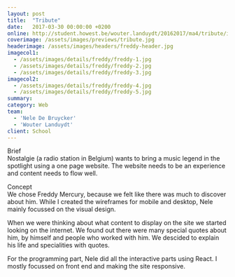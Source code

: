```yaml
---
layout: post
title:  "Tribute"
date:   2017-03-30 00:00:00 +0200
online: http://student.howest.be/wouter.landuydt/20162017/ma4/tribute/index.html
coverimage: /assets/images/previews/tribute.jpg
headerimage: /assets/images/headers/freddy-header.jpg
imagecol1:
  - /assets/images/details/freddy/freddy-1.jpg
  - /assets/images/details/freddy/freddy-2.jpg
  - /assets/images/details/freddy/freddy-3.jpg
imagecol2:
  - /assets/images/details/freddy/freddy-4.jpg
  - /assets/images/details/freddy/freddy-5.jpg
summary:
category: Web
team:
  - 'Nele De Bruycker'
  - 'Wouter Landuydt'
client: School
---
```


<span class="post-content-text-subtitle" >Brief</span><br/>
Nostalgie (a radio station in Belgium) wants to bring a music legend in the spotlight using a one page website. The website needs to be an experience and content needs to flow well.

<span class="post-content-text-subtitle" >Concept</span><br/>
We chose Freddy Mercury, because we felt like there was much to discover about him. While I created the wireframes for mobile and desktop, Nele mainly focussed on the visual design.

When we were thinking about what content to display on the site we started looking on the internet. We found out there were many special quotes about him, by himself and people who worked with him. We descided to explain his life and specialities with quotes.

For the programming part, Nele did all the interactive parts using React. I mostly focussed on front end and making the site responsive.

